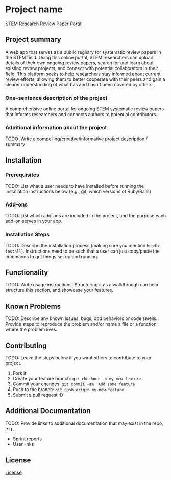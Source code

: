 # Project name 

STEM Research Review Paper Portal

## Project summary

A web app that serves as a public registry for systematic review papers in the STEM field. Using this online portal, STEM researchers can upload details of their own ongoing review papers, search for and learn about existing review projects, and connect with potential collaborators in their field. This platform seeks to help researchers stay informed about current review efforts, allowing them to better cooperate with their peers and gain a clearer understanding of what has and hasn't been covered by others.

### One-sentence description of the project

A comprehensive online portal for ongoing STEM systematic review papers that informs researchers and connects authors to potential contributors.

### Additional information about the project

TODO: Write a compelling/creative/informative project description / summary

## Installation

### Prerequisites

TODO: List what a user needs to have installed before running the installation instructions below (e.g., git, which versions of Ruby/Rails)

### Add-ons

TODO: List which add-ons are included in the project, and the purpose each add-on serves in your app.

### Installation Steps

TODO: Describe the installation process (making sure you mention `bundle install`).
Instructions need to be such that a user can just copy/paste the commands to get things set up and running. 


## Functionality

TODO: Write usage instructions. Structuring it as a walkthrough can help structure this section,
and showcase your features.


## Known Problems

TODO: Describe any known issues, bugs, odd behaviors or code smells. 
Provide steps to reproduce the problem and/or name a file or a function where the problem lives.


## Contributing

TODO: Leave the steps below if you want others to contribute to your project.

1. Fork it!
2. Create your feature branch: `git checkout -b my-new-feature`
3. Commit your changes: `git commit -am 'Add some feature'`
4. Push to the branch: `git push origin my-new-feature`
5. Submit a pull request :D

## Additional Documentation

TODO: Provide links to additional documentation that may exist in the repo, e.g.,
  * Sprint reports
  * User links

## License

[License](./LICENSE.txt)

